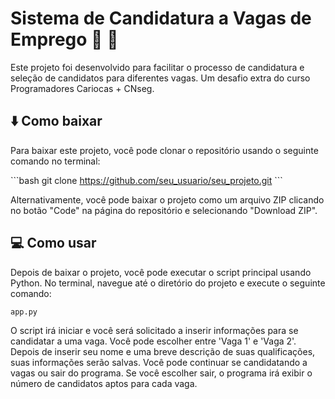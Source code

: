 # Sistema de Candidatura a Vagas de Emprego :briefcase: :office:

Este projeto foi desenvolvido para facilitar o processo de candidatura e seleção de candidatos para diferentes vagas. Um desafio extra do curso Programadores Cariocas + CNseg.

## :arrow_down: Como baixar

Para baixar este projeto, você pode clonar o repositório usando o seguinte comando no terminal:

\`\`\`bash
git clone https://github.com/seu_usuario/seu_projeto.git
\`\`\`

Alternativamente, você pode baixar o projeto como um arquivo ZIP clicando no botão "Code" na página do repositório e selecionando "Download ZIP".

## :computer: Como usar

Depois de baixar o projeto, você pode executar o script principal usando Python. No terminal, navegue até o diretório do projeto e execute o seguinte comando:

```bash
app.py
```

O script irá iniciar e você será solicitado a inserir informações para se candidatar a uma vaga. Você pode escolher entre 'Vaga 1' e 'Vaga 2'. Depois de inserir seu nome e uma breve descrição de suas qualificações, suas informações serão salvas. Você pode continuar se candidatando a vagas ou sair do programa. Se você escolher sair, o programa irá exibir o número de candidatos aptos para cada vaga.

